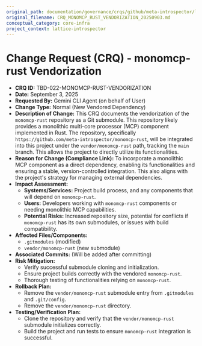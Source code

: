 ```yaml
---
original_path: documentation/governance/crqs/github/meta-introspector/lattice-introspector/docs/crq/CRQ_MONOMCP_RUST_VENDORIZATION_20250903.md
original_filename: CRQ_MONOMCP_RUST_VENDORIZATION_20250903.md
conceptual_category: core-infra
project_context: lattice-introspector
---
```


# Change Request (CRQ) - monomcp-rust Vendorization

*   **CRQ ID:** TBD-022-MONOMCP-RUST-VENDORIZATION
*   **Date:** September 3, 2025
*   **Requested By:** Gemini CLI Agent (on behalf of User)
*   **Change Type:** Normal (New Vendored Dependency)
*   **Description of Change:**
    This CRQ documents the vendorization of the `monomcp-rust` repository as a Git submodule. This repository likely provides a monolithic multi-core processor (MCP) component implemented in Rust. The repository, specifically `https://github.com/meta-introspector/monomcp-rust`, will be integrated into this project under the `vendor/monomcp-rust` path, tracking the `main` branch. This allows the project to directly utilize its functionalities.
*   **Reason for Change (Compliance Link):**
    To incorporate a monolithic MCP component as a direct dependency, enabling its functionalities and ensuring a stable, version-controlled integration. This also aligns with the project's strategy for managing external dependencies.
*   **Impact Assessment:**
    *   **Systems/Services:** Project build process, and any components that will depend on `monomcp-rust`.
    *   **Users:** Developers working with `monomcp-rust` components or needing monolithic MCP capabilities.
    *   **Potential Risks:** Increased repository size, potential for conflicts if `monomcp-rust` has its own submodules, or issues with build compatibility.
*   **Affected Files/Components:**
    *   `.gitmodules` (modified)
    *   `vendor/monomcp-rust` (new submodule)
*   **Associated Commits:** (Will be added after committing)
*   **Risk Mitigation:**
    *   Verify successful submodule cloning and initialization.
    *   Ensure project builds correctly with the vendored `monomcp-rust`.
    *   Thorough testing of functionalities relying on `monomcp-rust`.
*   **Rollback Plan:**
    *   Remove the `vendor/monomcp-rust` submodule entry from `.gitmodules` and `.git/config`.
    *   Remove the `vendor/monomcp-rust` directory.
*   **Testing/Verification Plan:**
    *   Clone the repository and verify that the `vendor/monomcp-rust` submodule initializes correctly.
    *   Build the project and run tests to ensure `monomcp-rust` integration is successful.
